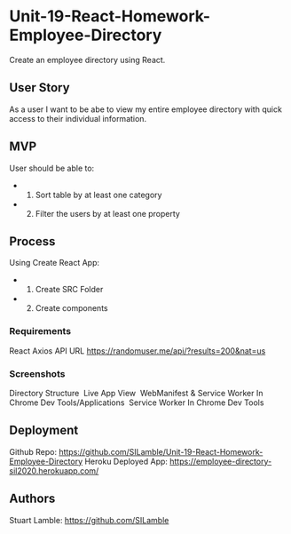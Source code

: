 # Unit-19-React-Homework-Employee-Directory

Create an employee directory using React. 

## User Story

As a user I want to be abe to view my entire employee directory with quick access to their individual information.

## MVP

User should be able to:
* 1) Sort table by at least one category
* 2) Filter the users by at least one property

## Process

Using Create React App:

* 1) Create SRC Folder
* 2) Create components


### Requirements

React
Axios
API URL https://randomuser.me/api/?results=200&nat=us

### Screenshots

Directory Structure
![]()
Live App View
![]()
WebManifest & Service Worker In Chrome Dev Tools/Applications
![]()
Service Worker In Chrome Dev Tools
![]()


## Deployment

Github Repo: https://github.com/SILamble/Unit-19-React-Homework-Employee-Directory
Heroku Deployed App: https://employee-directory-sil2020.herokuapp.com/

## Authors

Stuart Lamble: https://github.com/SILamble
